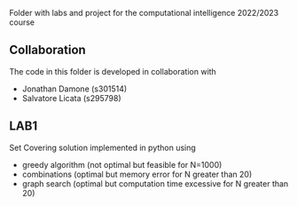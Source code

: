 Folder with labs and project for the computational intelligence 2022/2023 course
## Collaboration
The code in this folder is developed in collaboration with  
- Jonathan Damone (s301514)
- Salvatore Licata (s295798)
## LAB1
Set Covering solution implemented in python using 
- greedy algorithm (not optimal but feasible for N=1000)
- combinations (optimal but memory error for N greater than 20)
- graph search (optimal but computation time excessive for N greater than 20)
